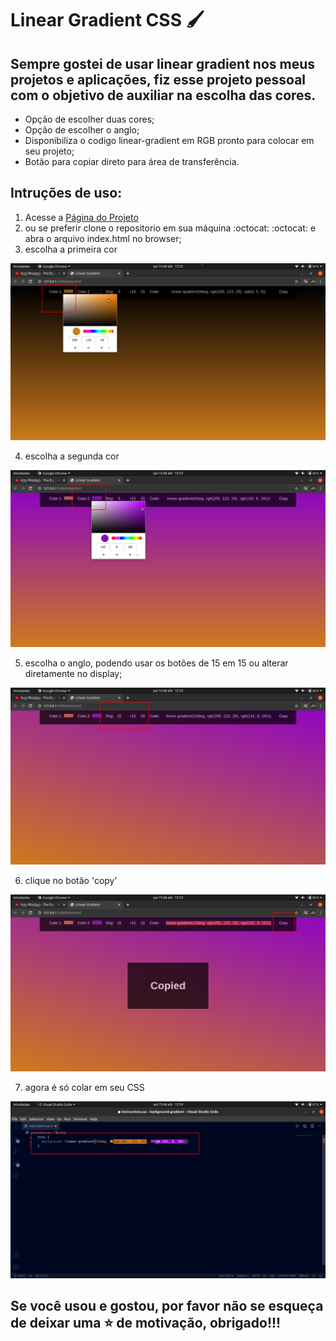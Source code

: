 # Linear Gradient CSS  :paintbrush: 



## Sempre gostei de usar linear gradient nos meus projetos e aplicações, fiz esse projeto pessoal com o objetivo de auxiliar na escolha das cores.



- Opção de escolher duas cores;
- Opção de escolher o anglo;
- Disponibiliza o codigo linear-gradient em RGB pronto para colocar em seu projeto;
- Botão para copiar direto para área de transferência.



## Intruções de uso:

1. Acesse a <a href="https://gonzagadavid.github.io/linear-gradient-CSS/" target="_blank" >Página do Projeto</a>
2. ou se preferir clone o repositorio em sua máquina :octocat: :octocat: e abra o arquivo index.html no browser;
4. escolha a primeira cor
<img src="https://github.com/Gonzagadavid/linear-gradient-CSS/blob/main/images/inst-3.png?raw=true">

4. escolha a segunda cor
<img src="https://github.com/Gonzagadavid/linear-gradient-CSS/blob/main/images/inst-4.png?raw=true">

5. escolha o anglo, podendo usar os botões de 15 em 15 ou alterar diretamente no display;
<img src="https://github.com/Gonzagadavid/linear-gradient-CSS/blob/main/images/inst-5.png?raw=true">

6. clique no botão 'copy'
<img src="https://github.com/Gonzagadavid/linear-gradient-CSS/blob/main/images/inst-6.png?raw=true">

7. agora é só colar em seu CSS
<img src="https://github.com/Gonzagadavid/linear-gradient-CSS/blob/main/images/inst-7.png?raw=true">

## Se você usou e gostou, por favor não se esqueça de deixar uma :star: de motivação, obrigado!!! 
